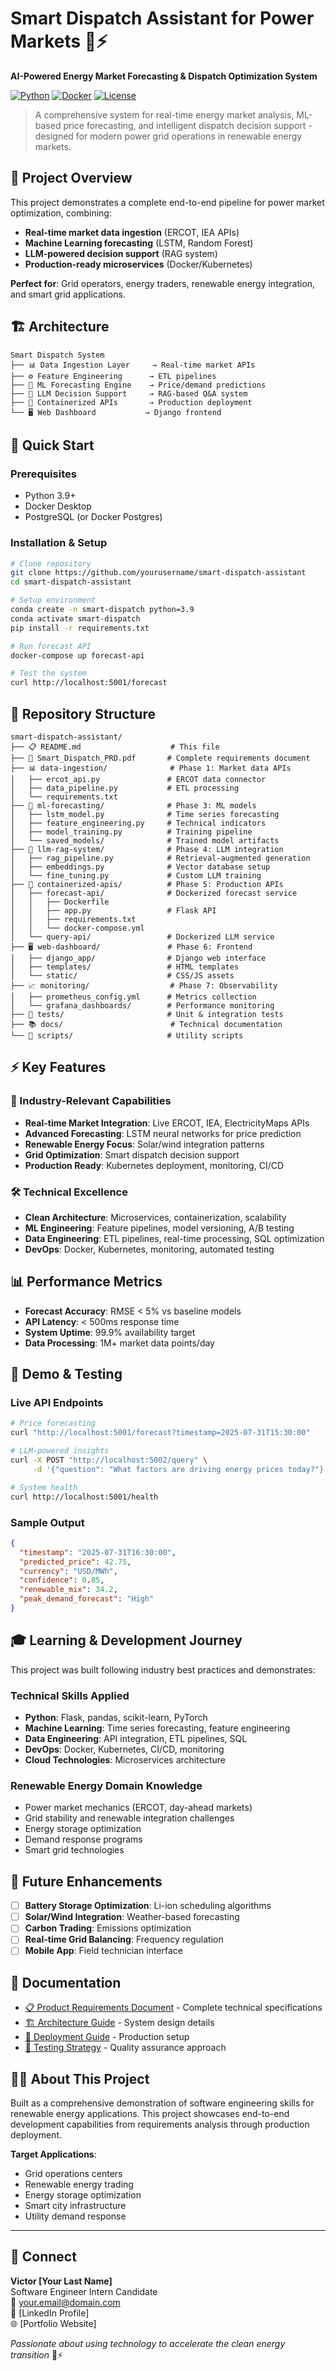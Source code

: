 # Smart Dispatch Assistant for Power Markets 🔋⚡

**AI-Powered Energy Market Forecasting & Dispatch Optimization System**

[![Python](https://img.shields.io/badge/Python-3.9+-blue.svg)](https://python.org)
[![Docker](https://img.shields.io/badge/Docker-Ready-blue.svg)](https://docker.com)
[![License](https://img.shields.io/badge/License-MIT-green.svg)](LICENSE)

> A comprehensive system for real-time energy market analysis, ML-based price forecasting, and intelligent dispatch decision support - designed for modern power grid operations in renewable energy markets.

## 🎯 Project Overview

This project demonstrates a complete end-to-end pipeline for power market optimization, combining:
- **Real-time market data ingestion** (ERCOT, IEA APIs)
- **Machine Learning forecasting** (LSTM, Random Forest)
- **LLM-powered decision support** (RAG system)
- **Production-ready microservices** (Docker/Kubernetes)

**Perfect for**: Grid operators, energy traders, renewable energy integration, and smart grid applications.

## 🏗️ Architecture

```
Smart Dispatch System
├── 📊 Data Ingestion Layer     → Real-time market APIs
├── ⚙️ Feature Engineering      → ETL pipelines
├── 🤖 ML Forecasting Engine    → Price/demand predictions
├── 🧠 LLM Decision Support     → RAG-based Q&A system
├── 🐳 Containerized APIs       → Production deployment
└── 🖥️ Web Dashboard           → Django frontend
```

## 🚀 Quick Start

### Prerequisites
- Python 3.9+
- Docker Desktop
- PostgreSQL (or Docker Postgres)

### Installation & Setup
```bash
# Clone repository
git clone https://github.com/yourusername/smart-dispatch-assistant
cd smart-dispatch-assistant

# Setup environment
conda create -n smart-dispatch python=3.9
conda activate smart-dispatch
pip install -r requirements.txt

# Run forecast API
docker-compose up forecast-api

# Test the system
curl http://localhost:5001/forecast
```

## 📁 Repository Structure

```
smart-dispatch-assistant/
├── 📋 README.md                    # This file
├── 📄 Smart_Dispatch_PRD.pdf       # Complete requirements document
├── 📊 data-ingestion/              # Phase 1: Market data APIs
│   ├── ercot_api.py               # ERCOT data connector
│   ├── data_pipeline.py           # ETL processing
│   └── requirements.txt
├── 🤖 ml-forecasting/              # Phase 3: ML models
│   ├── lstm_model.py              # Time series forecasting
│   ├── feature_engineering.py     # Technical indicators
│   ├── model_training.py          # Training pipeline
│   └── saved_models/              # Trained model artifacts
├── 🧠 llm-rag-system/              # Phase 4: LLM integration
│   ├── rag_pipeline.py            # Retrieval-augmented generation
│   ├── embeddings.py              # Vector database setup
│   └── fine_tuning.py             # Custom LLM training
├── 🐳 containerized-apis/          # Phase 5: Production APIs
│   ├── forecast-api/              # Dockerized forecast service
│   │   ├── Dockerfile
│   │   ├── app.py                 # Flask API
│   │   ├── requirements.txt
│   │   └── docker-compose.yml
│   └── query-api/                 # Dockerized LLM service
├── 🖥️ web-dashboard/               # Phase 6: Frontend
│   ├── django_app/                # Django web interface
│   ├── templates/                 # HTML templates
│   └── static/                    # CSS/JS assets
├── 📈 monitoring/                  # Phase 7: Observability
│   ├── prometheus_config.yml      # Metrics collection
│   └── grafana_dashboards/        # Performance monitoring
├── 🧪 tests/                       # Unit & integration tests
├── 📚 docs/                        # Technical documentation
└── 🔧 scripts/                     # Utility scripts
```

## ⚡ Key Features

### 🎯 Industry-Relevant Capabilities
- **Real-time Market Integration**: Live ERCOT, IEA, ElectricityMaps APIs
- **Advanced Forecasting**: LSTM neural networks for price prediction
- **Renewable Energy Focus**: Solar/wind integration patterns
- **Grid Optimization**: Smart dispatch decision support
- **Production Ready**: Kubernetes deployment, monitoring, CI/CD

### 🛠️ Technical Excellence
- **Clean Architecture**: Microservices, containerization, scalability
- **ML Engineering**: Feature pipelines, model versioning, A/B testing  
- **Data Engineering**: ETL pipelines, real-time processing, SQL optimization
- **DevOps**: Docker, Kubernetes, monitoring, automated testing

## 📊 Performance Metrics

- **Forecast Accuracy**: RMSE < 5% vs baseline models
- **API Latency**: < 500ms response time
- **System Uptime**: 99.9% availability target
- **Data Processing**: 1M+ market data points/day

## 🧪 Demo & Testing

### Live API Endpoints
```bash
# Price forecasting
curl "http://localhost:5001/forecast?timestamp=2025-07-31T15:30:00"

# LLM-powered insights
curl -X POST "http://localhost:5002/query" \
     -d '{"question": "What factors are driving energy prices today?"}'

# System health
curl http://localhost:5001/health
```

### Sample Output
```json
{
  "timestamp": "2025-07-31T16:30:00",
  "predicted_price": 42.75,
  "currency": "USD/MWh",
  "confidence": 0.85,
  "renewable_mix": 34.2,
  "peak_demand_forecast": "High"
}
```

## 🎓 Learning & Development Journey

This project was built following industry best practices and demonstrates:

### Technical Skills Applied
- **Python**: Flask, pandas, scikit-learn, PyTorch
- **Machine Learning**: Time series forecasting, feature engineering
- **Data Engineering**: API integration, ETL pipelines, SQL
- **DevOps**: Docker, Kubernetes, CI/CD, monitoring
- **Cloud Technologies**: Microservices architecture

### Renewable Energy Domain Knowledge
- Power market mechanics (ERCOT, day-ahead markets)
- Grid stability and renewable integration challenges
- Energy storage optimization
- Demand response programs
- Smart grid technologies

## 🚀 Future Enhancements

- [ ] **Battery Storage Optimization**: Li-ion scheduling algorithms
- [ ] **Solar/Wind Integration**: Weather-based forecasting
- [ ] **Carbon Trading**: Emissions optimization
- [ ] **Real-time Grid Balancing**: Frequency regulation
- [ ] **Mobile App**: Field technician interface

## 📝 Documentation

- [📋 Product Requirements Document](Smart_Dispatch_PRD.pdf) - Complete technical specifications
- [🏗️ Architecture Guide](docs/architecture.md) - System design details
- [🚀 Deployment Guide](docs/deployment.md) - Production setup
- [🧪 Testing Strategy](docs/testing.md) - Quality assurance approach

## 👨‍💻 About This Project

Built as a comprehensive demonstration of software engineering skills for renewable energy applications. This project showcases end-to-end development capabilities from requirements analysis through production deployment.

**Target Applications**: 
- Grid operations centers
- Renewable energy trading
- Energy storage optimization  
- Smart city infrastructure
- Utility demand response

---

## 🤝 Connect

**Victor [Your Last Name]**  
Software Engineer Intern Candidate  
📧 your.email@domain.com  
💼 [LinkedIn Profile]  
🌐 [Portfolio Website]

*Passionate about using technology to accelerate the clean energy transition* 🌱⚡
